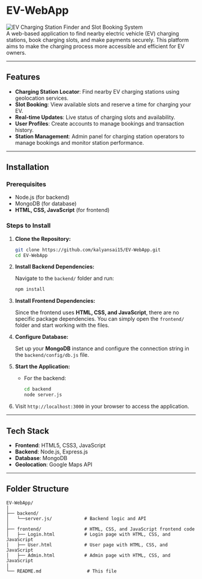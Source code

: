 # EV-WebApp

![EV Charging Station Finder and Slot Booking System](https://via.placeholder.com/1200x400?text=EV+Charging+System)  
A web-based application to find nearby electric vehicle (EV) charging stations, book charging slots, and make payments securely. This platform aims to make the charging process more accessible and efficient for EV owners.

---

## Features

- **Charging Station Locator**: Find nearby EV charging stations using geolocation services.
- **Slot Booking**: View available slots and reserve a time for charging your EV.
- **Real-time Updates**: Live status of charging slots and availability.
- **User Profiles**: Create accounts to manage bookings and transaction history.
- **Station Management**: Admin panel for charging station operators to manage bookings and monitor station performance.

---

## Installation

### Prerequisites

- Node.js (for backend)
- MongoDB (for database)
- **HTML, CSS, JavaScript** (for frontend)

### Steps to Install

1. **Clone the Repository:**

    ```bash
    git clone https://github.com/kalyansai15/EV-WebApp.git
    cd EV-WebApp
    ```

2. **Install Backend Dependencies:**

    Navigate to the `backend/` folder and run:

    ```bash
    npm install
    ```

3. **Install Frontend Dependencies:**

    Since the frontend uses **HTML, CSS, and JavaScript**, there are no specific package dependencies. You can simply open the `frontend/` folder and start working with the files.

4. **Configure Database:**

    Set up your **MongoDB** instance and configure the connection string in the `backend/config/db.js` file.

5. **Start the Application:**

    - For the backend:
      ```bash
      cd backend
      node server.js
      ```

6. Visit `http://localhost:3000` in your browser to access the application.

---

## Tech Stack

- **Frontend**: HTML5, CSS3, JavaScript
- **Backend**: Node.js, Express.js
- **Database**: MongoDB
- **Geolocation**: Google Maps API

---

## Folder Structure

```plaintext
EV-WebApp/
│
├── backend/
│   └──server.js/            # Backend logic and API 
│   
├── frontend/                # HTML, CSS, and JavaScript frontend code
│   ├── Login.html           # Login page with HTML, CSS, and JavaScript
│   ├── User.html            # User page with HTML, CSS, and JavaScript
│   ├── Admin.html           # Admin page with HTML, CSS, and JavaScript
│
└── README.md                 # This file
